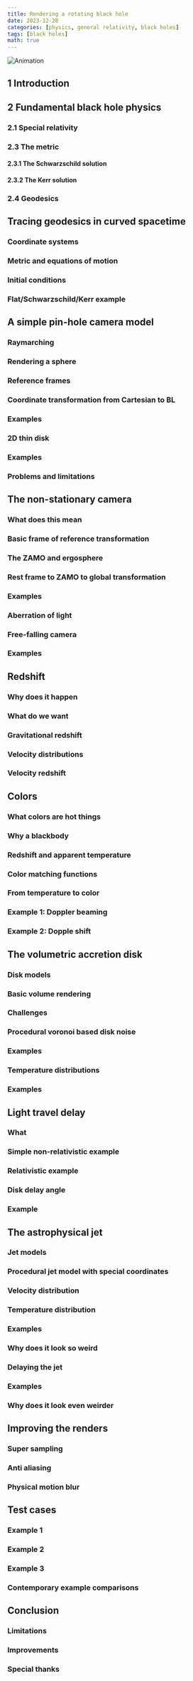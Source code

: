 ```yaml
---
title: Rendering a rotating black hole
date: 2023-12-28
categories: [physics, general relativity, black holes]
tags: [black holes]
math: true
---
```


![Animation](https://github.com/chrvill/chrvill.github.io/blob/main/images/black_hole_renders/black_hole_animation.gif)

## 1 Introduction

## 2 Fundamental black hole physics


### 2.1 Special relativity

### 2.3 The metric

#### 2.3.1 The Schwarzschild solution

#### 2.3.2 The Kerr solution

### 2.4 Geodesics

## Tracing geodesics in curved spacetime

### Coordinate systems

### Metric and equations of motion

### Initial conditions

### Flat/Schwarzschild/Kerr example


## A simple pin-hole camera model

### Raymarching

### Rendering a sphere

### Reference frames

### Coordinate transformation from Cartesian to BL

### Examples

### 2D thin disk

### Examples

### Problems and limitations


## The non-stationary camera

### What does this mean

### Basic frame of reference transformation

### The ZAMO and ergosphere

### Rest frame to ZAMO to global transformation

### Examples

### Aberration of light 

### Free-falling camera

### Examples


## Redshift 

### Why does it happen

### What do we want

### Gravitational redshift

### Velocity distributions

### Velocity redshift


## Colors

### What colors are hot things

### Why a blackbody

### Redshift and apparent temperature

### Color matching functions

### From temperature to color

### Example 1: Doppler beaming

### Example 2: Dopple shift


## The volumetric accretion disk

### Disk models

### Basic volume rendering 

### Challenges

### Procedural voronoi based disk noise

### Examples

### Temperature distributions

### Examples


## Light travel delay

### What

### Simple non-relativistic example

### Relativistic example

### Disk delay angle

### Example


## The astrophysical jet

### Jet models

### Procedural jet model with special coordinates

### Velocity distribution

### Temperature distribution

### Examples

### Why does it look so weird

### Delaying the jet

### Examples

### Why does it look even weirder


## Improving the renders

### Super sampling

### Anti aliasing

### Physical motion blur


## Test cases

### Example 1

### Example 2 

### Example 3

### Contemporary example comparisons


## Conclusion

### Limitations

### Improvements

### Special thanks
